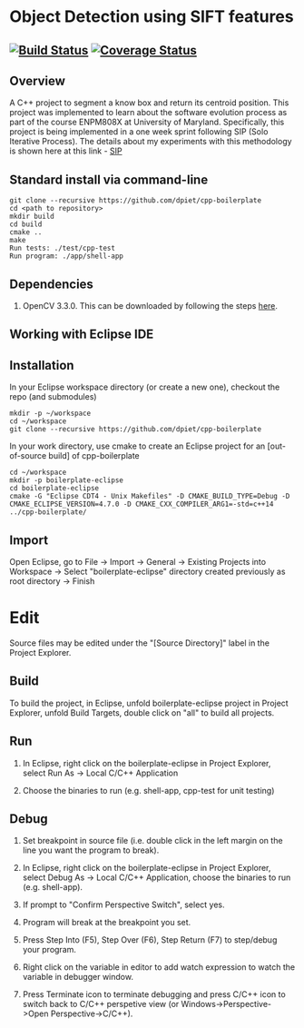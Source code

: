 # Object Detection using SIFT features
[![Build Status](https://travis-ci.org/rishabh1b/808XMidtermProject.svg?branch=master)](https://travis-ci.org/rishabh1b/808XMidtermProject)
[![Coverage Status](https://coveralls.io/repos/github/rishabh1b/808XMidtermProject/badge.svg?branch=master)](https://coveralls.io/github/rishabh1b/808XMidtermProject?branch=master)
---

## Overview

A C++ project to segment a know box and return its centroid position. This project was implemented to learn about the software evolution process as part of the course ENPM808X at University of Maryland. Specifically, this project is being implemented in a one week sprint following SIP (Solo Iterative Process). The details about my experiments with this methodology is shown here at this link - 
[SIP](https://docs.google.com/spreadsheets/d/1hU2-KZ__otXOmWfRZpa-UvZP8Up15Qzi-F7m8GVSgRQ/edit?usp=sharing)

## Standard install via command-line
```
git clone --recursive https://github.com/dpiet/cpp-boilerplate
cd <path to repository>
mkdir build
cd build
cmake ..
make
Run tests: ./test/cpp-test
Run program: ./app/shell-app
```

## Dependencies
1. OpenCV 3.3.0. This can be downloaded by following the steps [here](https://www.learnopencv.com/install-opencv3-on-ubuntu/).

## Working with Eclipse IDE ##

## Installation

In your Eclipse workspace directory (or create a new one), checkout the repo (and submodules)
```
mkdir -p ~/workspace
cd ~/workspace
git clone --recursive https://github.com/dpiet/cpp-boilerplate
```

In your work directory, use cmake to create an Eclipse project for an [out-of-source build] of cpp-boilerplate

```
cd ~/workspace
mkdir -p boilerplate-eclipse
cd boilerplate-eclipse
cmake -G "Eclipse CDT4 - Unix Makefiles" -D CMAKE_BUILD_TYPE=Debug -D CMAKE_ECLIPSE_VERSION=4.7.0 -D CMAKE_CXX_COMPILER_ARG1=-std=c++14 ../cpp-boilerplate/
```

## Import

Open Eclipse, go to File -> Import -> General -> Existing Projects into Workspace -> 
Select "boilerplate-eclipse" directory created previously as root directory -> Finish

# Edit

Source files may be edited under the "[Source Directory]" label in the Project Explorer.


## Build

To build the project, in Eclipse, unfold boilerplate-eclipse project in Project Explorer,
unfold Build Targets, double click on "all" to build all projects.

## Run

1. In Eclipse, right click on the boilerplate-eclipse in Project Explorer,
select Run As -> Local C/C++ Application

2. Choose the binaries to run (e.g. shell-app, cpp-test for unit testing)


## Debug


1. Set breakpoint in source file (i.e. double click in the left margin on the line you want 
the program to break).

2. In Eclipse, right click on the boilerplate-eclipse in Project Explorer, select Debug As -> 
Local C/C++ Application, choose the binaries to run (e.g. shell-app).

3. If prompt to "Confirm Perspective Switch", select yes.

4. Program will break at the breakpoint you set.

5. Press Step Into (F5), Step Over (F6), Step Return (F7) to step/debug your program.

6. Right click on the variable in editor to add watch expression to watch the variable in 
debugger window.

7. Press Terminate icon to terminate debugging and press C/C++ icon to switch back to C/C++ 
perspetive view (or Windows->Perspective->Open Perspective->C/C++).

